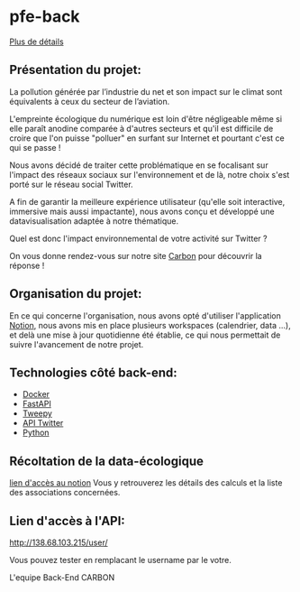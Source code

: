 # pfe-back

[Plus de détails](https://www.notion.so/carbonproject/Backend-3c96d4ce5f2b4eb281734b3d013af267)

## Présentation du projet:


La pollution générée par l’industrie du net et son impact sur le climat sont équivalents à ceux du secteur de l’aviation.

L'empreinte écologique du numérique est loin d'être négligeable même si elle paraît anodine comparée à d'autres secteurs et qu'il est difficile de croire que l'on puisse "polluer" en surfant sur Internet et pourtant c'est ce qui se passe !

Nous avons décidé de traiter cette problématique en se focalisant sur l'impact des réseaux sociaux sur l'environnement et de là, notre choix s'est porté sur le réseau social Twitter.

A fin de garantir la meilleure expérience utilisateur (qu'elle soit interactive, immersive mais aussi impactante), nous avons conçu et développé une datavisualisation adaptée à notre thématique. 

Quel est donc l'impact environnemental de votre activité sur Twitter ? 

On vous donne rendez-vous sur notre site [Carbon](https://carbonproject.netlify.app/) pour découvrir la réponse !

## Organisation du projet: 

En ce qui concerne l'organisation, nous avons opté d'utiliser l'application [Notion](https://www.notion.so/carbonproject/Compte-rendu-data-Ecologique-60d2de0b9e514b54a05626d54f7154ba), nous avons mis en place plusieurs workspaces (calendrier, data ...), et delà une mise à jour quotidienne été établie, ce qui nous permettait de suivre l'avancement de notre projet.

## Technologies côté back-end:
- [Docker](https://docs.docker.com/)
- [FastAPI](https://fastapi.tiangolo.com/)
- [Tweepy](https://www.tweepy.org/)
- [API Twitter](https://developer.twitter.com/en)
- [Python](https://docs.python.org/fr/3/)

## Récoltation de la data-écologique
[lien d'accès au notion](https://www.notion.so/carbonproject/Compte-rendu-data-Ecologique-60d2de0b9e514b54a05626d54f7154ba)
 Vous y retrouverez les détails des calculs et la liste des associations concernées.
 
 ## Lien d'accès à l'API:
http://138.68.103.215/user/<username>
  
  Vous pouvez tester en remplacant le username par le votre.
  
  L'equipe Back-End CARBON
